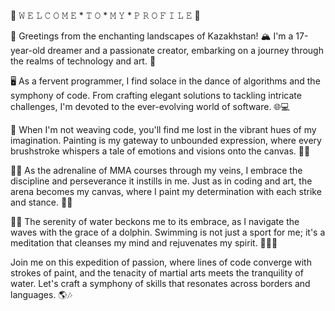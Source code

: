 🌟 𝚆 𝙴 𝙻 𝙲 𝙾 𝙼 𝙴 
                 * 𝚃 𝙾 
                       * 𝙼 𝚈 
                             * 𝙿 𝚁 𝙾 𝙵 𝙸 𝙻 𝙴​ 👾

👋 Greetings from the enchanting landscapes of Kazakhstan! 🏔️ I'm a 17-year-old dreamer and a passionate creator, embarking on a journey through the realms of technology and art. 🚀

🖥️ As a fervent programmer, I find solace in the dance of algorithms and the symphony of code. From crafting elegant solutions to tackling intricate challenges, I'm devoted to the ever-evolving world of software. 🌐💻

🎨 When I'm not weaving code, you'll find me lost in the vibrant hues of my imagination. Painting is my gateway to unbounded expression, where every brushstroke whispers a tale of emotions and visions onto the canvas. 🎨✨

🥋💦 As the adrenaline of MMA courses through my veins, I embrace the discipline and perseverance it instills in me. Just as in coding and art, the arena becomes my canvas, where I paint my determination with each strike and stance. 🥊👊

🏊‍♂️ The serenity of water beckons me to its embrace, as I navigate the waves with the grace of a dolphin. Swimming is not just a sport for me; it's a meditation that cleanses my mind and rejuvenates my spirit. 🌊🏊‍♂️

Join me on this expedition of passion, where lines of code converge with strokes of paint, and the tenacity of martial arts meets the tranquility of water. Let's craft a symphony of skills that resonates across borders and languages. 🌎🎶
